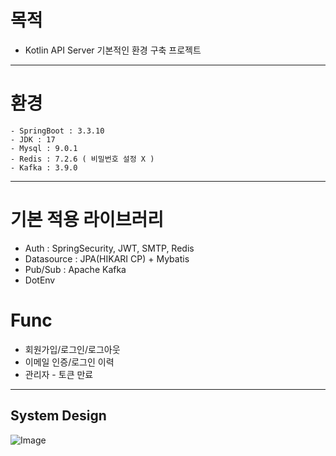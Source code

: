 # 목적
* Kotlin API Server 기본적인 환경 구축 프로젝트
---
# 환경
```
- SpringBoot : 3.3.10
- JDK : 17
- Mysql : 9.0.1
- Redis : 7.2.6 ( 비밀번호 설정 X )
- Kafka : 3.9.0
```

---
# 기본 적용 라이브러리
* Auth : SpringSecurity, JWT, SMTP, Redis
* Datasource : JPA(HIKARI CP) + Mybatis
* Pub/Sub : Apache Kafka
* DotEnv

# Func
* 회원가입/로그인/로그아웃
* 이메일 인증/로그인 이력
* 관리자 - 토큰 만료

---

## System Design

![Image](https://github.com/user-attachments/assets/577c1998-72a4-4800-be8e-895fbe630dbe)






